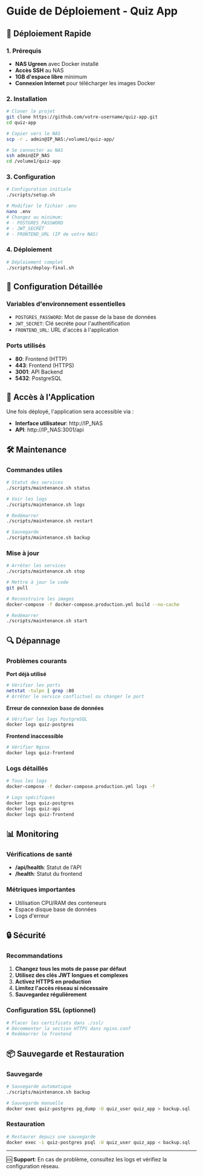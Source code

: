 
# Guide de Déploiement - Quiz App

## 🎯 Déploiement Rapide

### 1. Prérequis
- **NAS Ugreen** avec Docker installé
- **Accès SSH** au NAS
- **1GB d'espace libre** minimum
- **Connexion Internet** pour télécharger les images Docker

### 2. Installation
```bash
# Cloner le projet
git clone https://github.com/votre-username/quiz-app.git
cd quiz-app

# Copier vers le NAS
scp -r . admin@IP_NAS:/volume1/quiz-app/

# Se connecter au NAS
ssh admin@IP_NAS
cd /volume1/quiz-app
```

### 3. Configuration
```bash
# Configuration initiale
./scripts/setup.sh

# Modifier le fichier .env
nano .env
# Changez au minimum:
# - POSTGRES_PASSWORD
# - JWT_SECRET
# - FRONTEND_URL (IP de votre NAS)
```

### 4. Déploiement
```bash
# Déploiement complet
./scripts/deploy-final.sh
```

## 🔧 Configuration Détaillée

### Variables d'environnement essentielles
- `POSTGRES_PASSWORD`: Mot de passe de la base de données
- `JWT_SECRET`: Clé secrète pour l'authentification
- `FRONTEND_URL`: URL d'accès à l'application

### Ports utilisés
- **80**: Frontend (HTTP)
- **443**: Frontend (HTTPS)
- **3001**: API Backend
- **5432**: PostgreSQL

## 🚀 Accès à l'Application

Une fois déployé, l'application sera accessible via :
- **Interface utilisateur**: http://IP_NAS
- **API**: http://IP_NAS:3001/api

## 🛠️ Maintenance

### Commandes utiles
```bash
# Statut des services
./scripts/maintenance.sh status

# Voir les logs
./scripts/maintenance.sh logs

# Redémarrer
./scripts/maintenance.sh restart

# Sauvegarde
./scripts/maintenance.sh backup
```

### Mise à jour
```bash
# Arrêter les services
./scripts/maintenance.sh stop

# Mettre à jour le code
git pull

# Reconstruire les images
docker-compose -f docker-compose.production.yml build --no-cache

# Redémarrer
./scripts/maintenance.sh start
```

## 🔍 Dépannage

### Problèmes courants

**Port déjà utilisé**
```bash
# Vérifier les ports
netstat -tulpn | grep :80
# Arrêter le service conflictuel ou changer le port
```

**Erreur de connexion base de données**
```bash
# Vérifier les logs PostgreSQL
docker logs quiz-postgres
```

**Frontend inaccessible**
```bash
# Vérifier Nginx
docker logs quiz-frontend
```

### Logs détaillés
```bash
# Tous les logs
docker-compose -f docker-compose.production.yml logs -f

# Logs spécifiques
docker logs quiz-postgres
docker logs quiz-api
docker logs quiz-frontend
```

## 📊 Monitoring

### Vérifications de santé
- **/api/health**: Statut de l'API
- **/health**: Statut du frontend

### Métriques importantes
- Utilisation CPU/RAM des conteneurs
- Espace disque base de données
- Logs d'erreur

## 🔒 Sécurité

### Recommandations
1. **Changez tous les mots de passe par défaut**
2. **Utilisez des clés JWT longues et complexes**
3. **Activez HTTPS en production**
4. **Limitez l'accès réseau si nécessaire**
5. **Sauvegardez régulièrement**

### Configuration SSL (optionnel)
```bash
# Placer les certificats dans ./ssl/
# Décommenter la section HTTPS dans nginx.conf
# Redémarrer le frontend
```

## 📦 Sauvegarde et Restauration

### Sauvegarde
```bash
# Sauvegarde automatique
./scripts/maintenance.sh backup

# Sauvegarde manuelle
docker exec quiz-postgres pg_dump -U quiz_user quiz_app > backup.sql
```

### Restauration
```bash
# Restaurer depuis une sauvegarde
docker exec -i quiz-postgres psql -U quiz_user quiz_app < backup.sql
```

---

🆘 **Support**: En cas de problème, consultez les logs et vérifiez la configuration réseau.
